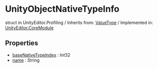# UnityObjectNativeTypeInfo
struct in UnityEditor.Profiling
 / Inherits from: <a href="https://docs.unity3d.com/6000.1/Documentation/ScriptReference/ValueType.html">ValueType</a> / Implemented in: <a href="https://docs.unity3d.com/6000.1/Documentation/ScriptReference/UnityEditor.CoreModule.html">UnityEditor.CoreModule</a>

## Properties
- <a href="https://docs.unity3d.com/6000.1/Documentation/ScriptReference/UnityObjectNativeTypeInfo-baseNativeTypeIndex.html">baseNativeTypeIndex</a> : Int32
- <a href="https://docs.unity3d.com/6000.1/Documentation/ScriptReference/UnityObjectNativeTypeInfo-name.html">name</a> : String
